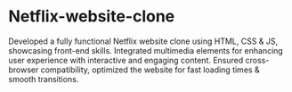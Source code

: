 # Netflix-website-clone

Developed a fully functional Netflix website clone using HTML, CSS & JS, showcasing front-end skills.
Integrated multimedia elements for enhancing user experience with interactive and engaging content.
Ensured cross-browser compatibility, optimized the website for fast loading times & smooth transitions.
